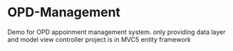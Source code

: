 # OPD-Management
Demo for OPD appoinment management system.
only providing data layer and model view controller project is in MVC5 entity framework
